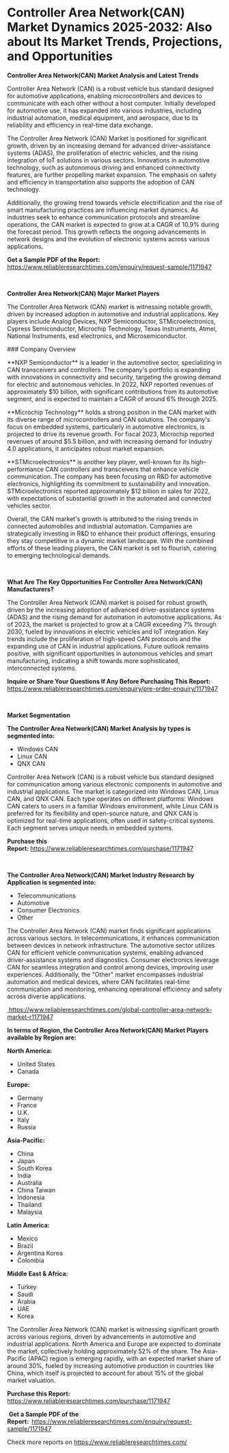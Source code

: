 <p><h1>Controller Area Network(CAN) Market Dynamics 2025-2032: Also about Its Market Trends, Projections, and Opportunities</h1></p><p><strong>Controller Area Network(CAN) Market Analysis and Latest Trends</strong></p>
<p><p>Controller Area Network (CAN) is a robust vehicle bus standard designed for automotive applications, enabling microcontrollers and devices to communicate with each other without a host computer. Initially developed for automotive use, it has expanded into various industries, including industrial automation, medical equipment, and aerospace, due to its reliability and efficiency in real-time data exchange.</p><p>The Controller Area Network (CAN) Market is positioned for significant growth, driven by an increasing demand for advanced driver-assistance systems (ADAS), the proliferation of electric vehicles, and the rising integration of IoT solutions in various sectors. Innovations in automotive technology, such as autonomous driving and enhanced connectivity features, are further propelling market expansion. The emphasis on safety and efficiency in transportation also supports the adoption of CAN technology.</p><p>Additionally, the growing trend towards vehicle electrification and the rise of smart manufacturing practices are influencing market dynamics. As industries seek to enhance communication protocols and streamline operations, the CAN market is expected to grow at a CAGR of 10.9% during the forecast period. This growth reflects the ongoing advancements in network designs and the evolution of electronic systems across various applications.</p></p>
<p><strong>Get a Sample PDF of the Report:&nbsp;</strong> <a href="https://www.reliableresearchtimes.com/enquiry/request-sample/1171947?utm_campaign=2255&utm_medium=2&utm_source=Github&utm_content=ia&utm_term=08042025&utm_id=controller-area-networkcan">https://www.reliableresearchtimes.com/enquiry/request-sample/1171947</a></p>
<p>&nbsp;</p>
<p><strong>Controller Area Network(CAN) Major Market Players</strong></p>
<p><p>The Controller Area Network (CAN) market is witnessing notable growth, driven by increased adoption in automotive and industrial applications. Key players include Analog Devices, NXP Semiconductor, STMicroelectronics, Cypress Semiconductor, Microchip Technology, Texas Instruments, Atmel, National Instruments, esd electronics, and Microsemiconductor.</p><p>### Company Overview</p><p>**NXP Semiconductor** is a leader in the automotive sector, specializing in CAN transceivers and controllers. The company's portfolio is expanding with innovations in connectivity and security, targeting the growing demand for electric and autonomous vehicles. In 2022, NXP reported revenues of approximately $10 billion, with significant contributions from its automotive segment, and is expected to maintain a CAGR of around 6% through 2025.</p><p>**Microchip Technology** holds a strong position in the CAN market with its diverse range of microcontrollers and CAN solutions. The company's focus on embedded systems, particularly in automotive electronics, is projected to drive its revenue growth. For fiscal 2023, Microchip reported revenues of around $5.5 billion, and with increasing demand for Industry 4.0 applications, it anticipates robust market expansion.</p><p>**STMicroelectronics** is another key player, well-known for its high-performance CAN controllers and transceivers that enhance vehicle communication. The company has been focusing on R&D for automotive electronics, highlighting its commitment to sustainability and innovation. STMicroelectronics reported approximately $12 billion in sales for 2022, with expectations of substantial growth in the automated and connected vehicles sector.</p><p>Overall, the CAN market's growth is attributed to the rising trends in connected automobiles and industrial automation. Companies are strategically investing in R&D to enhance their product offerings, ensuring they stay competitive in a dynamic market landscape. With the combined efforts of these leading players, the CAN market is set to flourish, catering to emerging technological demands.</p></p>
<p>&nbsp;</p>
<p><strong>What Are The Key Opportunities For Controller Area Network(CAN) Manufacturers?</strong></p>
<p><p>The Controller Area Network (CAN) market is poised for robust growth, driven by the increasing adoption of advanced driver-assistance systems (ADAS) and the rising demand for automation in automotive applications. As of 2023, the market is projected to grow at a CAGR exceeding 7% through 2030, fueled by innovations in electric vehicles and IoT integration. Key trends include the proliferation of high-speed CAN protocols and the expanding use of CAN in industrial applications. Future outlook remains positive, with significant opportunities in autonomous vehicles and smart manufacturing, indicating a shift towards more sophisticated, interconnected systems.</p></p>
<p><strong>Inquire or Share Your Questions If Any Before Purchasing This Report:</strong> <a href="https://www.reliableresearchtimes.com/enquiry/pre-order-enquiry/1171947?utm_campaign=2255&utm_medium=2&utm_source=Github&utm_content=ia&utm_term=08042025&utm_id=controller-area-networkcan">https://www.reliableresearchtimes.com/enquiry/pre-order-enquiry/1171947</a></p>
<p>&nbsp;</p>
<p><strong>Market Segmentation</strong></p>
<p><strong>The Controller Area Network(CAN) Market Analysis by types is segmented into:</strong></p>
<p><ul><li>Windows CAN</li><li>Linux CAN</li><li>QNX CAN</li></ul></p>
<p><p>Controller Area Network (CAN) is a robust vehicle bus standard designed for communication among various electronic components in automotive and industrial applications. The market is categorized into Windows CAN, Linux CAN, and QNX CAN. Each type operates on different platforms: Windows CAN caters to users in a familiar Windows environment, while Linux CAN is preferred for its flexibility and open-source nature, and QNX CAN is optimized for real-time applications, often used in safety-critical systems. Each segment serves unique needs in embedded systems.</p></p>
<p><strong>Purchase this Report:&nbsp;</strong><a href="https://www.reliableresearchtimes.com/purchase/1171947?utm_campaign=2255&utm_medium=2&utm_source=Github&utm_content=ia&utm_term=08042025&utm_id=controller-area-networkcan">https://www.reliableresearchtimes.com/purchase/1171947</a></p>
<p>&nbsp;</p>
<p><strong>The Controller Area Network(CAN) Market Industry Research by Application is segmented into:</strong></p>
<p><ul><li>Telecommunications</li><li>Automotive</li><li>Consumer Electronics</li><li>Other</li></ul></p>
<p><p>The Controller Area Network (CAN) market finds significant applications across various sectors. In telecommunications, it enhances communication between devices in network infrastructure. The automotive sector utilizes CAN for efficient vehicle communication systems, enabling advanced driver-assistance systems and diagnostics. Consumer electronics leverage CAN for seamless integration and control among devices, improving user experiences. Additionally, the "Other" market encompasses industrial automation and medical devices, where CAN facilitates real-time communication and monitoring, enhancing operational efficiency and safety across diverse applications.</p></p>
<p><a href="https://www.reliableresearchtimes.com/global-controller-area-network-market-r1171947?utm_campaign=2255&utm_medium=2&utm_source=Github&utm_content=ia&utm_term=08042025&utm_id=controller-area-networkcan">&nbsp;https://www.reliableresearchtimes.com/global-controller-area-network-market-r1171947</a></p>
<p><strong>In terms of Region, the Controller Area Network(CAN) Market Players available by Region are:</strong></p>
<p>
    <p> <strong> North America: </strong>
        <ul>
            <li>United States</li>
            <li>Canada</li>
        </ul>
        </p> 
    <p> <strong> Europe: </strong>
        <ul>
            <li>Germany</li>
            <li>France</li>
            <li>U.K.</li>
            <li>Italy</li>
            <li>Russia</li>
        </ul>
        </p> 
    <p> <strong> Asia-Pacific: </strong>
        <ul>
            <li>China</li>
            <li>Japan</li>
            <li>South Korea</li>
            <li>India</li>
            <li>Australia</li>
            <li>China Taiwan</li>
            <li>Indonesia</li>
            <li>Thailand</li>
            <li>Malaysia</li>
        </ul>
        </p> 
    <p> <strong> Latin America: </strong>
        <ul>
            <li>Mexico</li>
            <li>Brazil</li>
            <li>Argentina Korea</li>
            <li>Colombia</li>
        </ul>
        </p> 
    <p> <strong> Middle East & Africa: </strong>
        <ul>
            <li>Turkey</li>
            <li>Saudi</li>
            <li>Arabia</li>
            <li>UAE</li>
            <li>Korea</li>
        </ul>
    </p>
    </p>
<p><p>The Controller Area Network (CAN) market is witnessing significant growth across various regions, driven by advancements in automotive and industrial applications. North America and Europe are expected to dominate the market, collectively holding approximately 52% of the share. The Asia-Pacific (APAC) region is emerging rapidly, with an expected market share of around 30%, fueled by increasing automotive production in countries like China, which itself is projected to account for about 15% of the global market valuation.</p></p>
<p><strong>Purchase this Report: </strong><a href="https://www.reliableresearchtimes.com/purchase/1171947?utm_campaign=2255&utm_medium=2&utm_source=Github&utm_content=ia&utm_term=08042025&utm_id=controller-area-networkcan">https://www.reliableresearchtimes.com/purchase/1171947</a></p>
<p>&nbsp;<strong>Get a Sample PDF of the Report:&nbsp;&nbsp;</strong><a href="https://www.reliableresearchtimes.com/enquiry/request-sample/1171947?utm_campaign=2255&utm_medium=2&utm_source=Github&utm_content=ia&utm_term=08042025&utm_id=controller-area-networkcan">https://www.reliableresearchtimes.com/enquiry/request-sample/1171947</a></p>
<p><strong></strong></p>
<p>Check more reports on <a href="https://www.reliableresearchtimes.com/?utm_campaign=2255&utm_medium=2&utm_source=Github&utm_content=ia&utm_term=08042025&utm_id=controller-area-networkcan">https://www.reliableresearchtimes.com/</a></p>